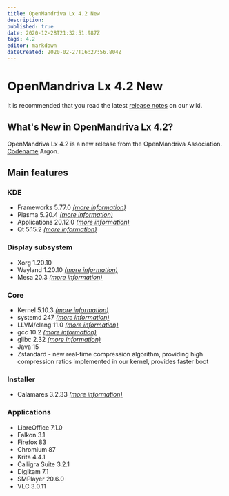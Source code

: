 ```yaml
---
title: OpenMandriva Lx 4.2 New
description: 
published: true
date: 2020-12-28T21:32:51.987Z
tags: 4.2
editor: markdown
dateCreated: 2020-02-27T16:27:56.804Z
---
```


# OpenMandriva Lx 4.2 New

It is recommended that you read the latest [release notes](/releases/current) on our wiki.

## What's New in OpenMandriva Lx 4.2?
OpenMandriva Lx 4.2 is a new release from the OpenMandriva Association. [Codename](/releases/codename) Argon.

## Main features

### KDE

- Frameworks 5.77.0 [*(more information)*](https://www.kde.org/announcements/kde-frameworks-5.77.0.php)
- Plasma 5.20.4 [*(more information)*](https://www.kde.org/announcements/plasma-5.20.4.php)
- Applications 20.12.0 [*(more information)*](https://kde.org/announcements/releases/2020-12-apps-update/)
- Qt 5.15.2 [*(more information)*](https://www.qt.io)

### Display subsystem

- Xorg 1.20.10
- Wayland 1.20.10 [*(more information)*](https://wayland.freedesktop.org/releases.html)
- Mesa 20.3 [*(more information)*](http://www.mesa3d.org/)

### Core

- Kernel 5.10.3 [*(more information)*](https://www.kernel.org/)
- systemd 247 [*(more information)*](https://www.freedesktop.org/wiki/Software/systemd/)
- LLVM/clang 11.0 [*(more information)*](http://llvm.org/)
- gcc 10.2 [*(more information)*](https://gcc.gnu.org/)
- glibc 2.32 [*(more information)*](http://www.gnu.org/software/libc/)
- Java 15
- Zstandard - new real-time compression algorithm, providing high compression ratios implemented in our kernel, provides faster boot

### Installer

- Calamares 3.2.33 [*(more information)*](https://calamares.io)

### Applications

- LibreOffice 7.1.0
- Falkon 3.1
- Firefox 83
- Chromium 87
- Krita 4.4.1
- Calligra Suite 3.2.1
- Digikam 7.1
- SMPlayer 20.6.0
- VLC 3.0.11
  